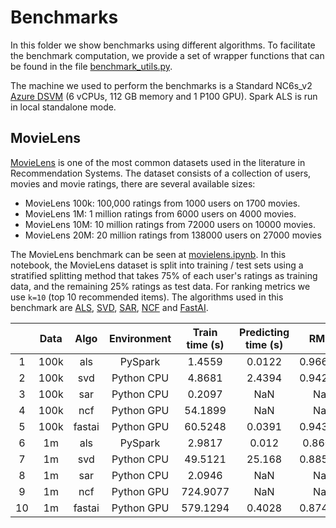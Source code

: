 # Benchmarks

In this folder we show benchmarks using different algorithms. To facilitate the benchmark computation, we provide a set of wrapper functions that can be found in the file [benchmark_utils.py](benchmark_utils.py).

The machine we used to perform the benchmarks is a Standard NC6s_v2 [Azure DSVM](https://azure.microsoft.com/en-us/services/virtual-machines/data-science-virtual-machines/) (6 vCPUs, 112 GB memory and 1 P100 GPU). Spark ALS is run in local standalone mode.

## MovieLens

[MovieLens](https://grouplens.org/datasets/movielens/) is one of the most common datasets used in the literature in Recommendation Systems. The dataset consists of a collection of users, movies and movie ratings, there are several available sizes:

* MovieLens 100k: 100,000 ratings from 1000 users on 1700 movies.
* MovieLens 1M: 1 million ratings from 6000 users on 4000 movies.
* MovieLens 10M: 10 million ratings from 72000 users on 10000 movies.
* MovieLens 20M: 20 million ratings from 138000 users on 27000 movies

The MovieLens benchmark can be seen at [movielens.ipynb](movielens.ipynb). In this notebook, the MovieLens dataset is split into training / test sets using a stratified splitting method that takes 75% of each user's ratings as training data, and the remaining 25% ratings as test data. For ranking metrics we use `k=10` (top 10 recommended items). The algorithms used in this benchmark are [ALS](../notebooks/00_quick_start/als_movielens.ipynb), [SVD](../notebooks/02_model/surprise_svd_deep_dive.ipynb), [SAR](../notebooks/00_quick_start/sar_movielens.ipynb), [NCF](../notebooks/00_quick_start/ncf_movielens.ipynb) and [FastAI](../notebooks/00_quick_start/fastai_movielens.ipynb).

|  | Data | Algo | Environment | Train time (s) | Predicting time (s) | RMSE | MAE | R2 | Explained Variance | Recommending time (s) | MAP | nDCG@k | Precision@k | Recall@k |
| :-: | :-: | :-: | :-: | :-: | :-: | :-: | :-: | :-: | :-: | :-: | :-: | :-: | :-: | :-: |
| 1 | 100k | als | PySpark | 1.4559 | 0.0122 | 0.966788 | 0.754401 | 0.252924 | 0.248931 | 0.0504 | 0.004199 | 0.039901 | 0.043796 | 0.01458 |
| 2 | 100k | svd | Python CPU | 4.8681 | 2.4394 | 0.942123 | 0.744029 | 0.286765 | 0.28679 | 13.0406 | 0.012387 | 0.096353 | 0.091304 | 0.031478 |
| 3 | 100k | sar | Python CPU | 0.2097 | NaN | NaN | NaN | NaN | NaN | 0.1035 | 0.003903 | 0.033111 | 0.040827 | 0.02401 |
| 4 | 100k | ncf | Python GPU | 54.1899 | NaN | NaN | NaN | NaN | NaN | 2.6587 | 0.10772 | 0.396118 | 0.347296 | 0.180775 |
| 5 | 100k | fastai | Python GPU | 60.5248 | 0.0391 | 0.943084 | 0.744337 | 0.285308 | 0.287671 | 3.1092 | 0.025503 | 0.147866 | 0.130329 | 0.053824 |
| 6 | 1m | als | PySpark | 2.9817 | 0.012 | 0.86033 | 0.679312 | 0.412643 | 0.406617 | 0.0535 | 0.002089 | 0.026097 | 0.032715 | 0.010242 |
| 7 | 1m | svd | Python CPU | 49.5121 | 25.168 | 0.885022 | 0.696763 | 0.372067 | 0.372069 | 199.1151 | 0.008249 | 0.086251 | 0.080487 | 0.02107 |
| 8 | 1m | sar | Python CPU | 2.0946 | NaN | NaN | NaN | NaN | NaN | 2.3484 | 0.002482 | 0.034275 | 0.042438 | 0.015325 |
| 9 | 1m | ncf | Python GPU | 724.9077 | NaN | NaN | NaN | NaN | NaN | 37.7379 | 0.06145 | 0.342406 | 0.314461 | 0.106448 |
| 10 | 1m | fastai | Python GPU | 579.1294 | 0.4028 | 0.874465 | 0.695509 | 0.386959 | 0.389593 | 52.9108 | 0.026113 | 0.184184 | 0.167881 | 0.055633 |
